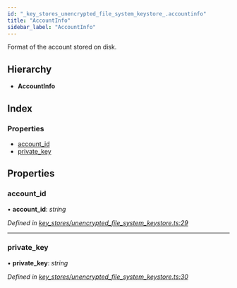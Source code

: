 ```yaml
---
id: "_key_stores_unencrypted_file_system_keystore_.accountinfo"
title: "AccountInfo"
sidebar_label: "AccountInfo"
---
```


Format of the account stored on disk.

## Hierarchy

* **AccountInfo**

## Index

### Properties

* [account_id](_key_stores_unencrypted_file_system_keystore_.accountinfo.md#account_id)
* [private_key](_key_stores_unencrypted_file_system_keystore_.accountinfo.md#private_key)

## Properties

###  account_id

• **account_id**: *string*

*Defined in [key_stores/unencrypted_file_system_keystore.ts:29](https://github.com/nearprotocol/nearlib/blob/a0bd9b2/src.ts/key_stores/unencrypted_file_system_keystore.ts#L29)*

___

###  private_key

• **private_key**: *string*

*Defined in [key_stores/unencrypted_file_system_keystore.ts:30](https://github.com/nearprotocol/nearlib/blob/a0bd9b2/src.ts/key_stores/unencrypted_file_system_keystore.ts#L30)*
